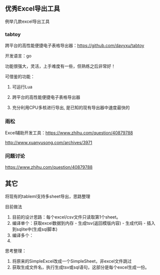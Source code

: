 ## 优秀Excel导出工具

例举几款excel导出工具

### tabtoy

跨平台的高性能便捷电子表格导出器：https://github.com/davyxu/tabtoy

开发语言：go

功能很强大，灵活，上手难度有一些，但熟练之后非常好！

可借鉴的功能：

1. 可运行Lua


2. 跨平台的高性能便捷电子表格导出器


3. 充分利用CPU多核进行导出, 是已知的现有导出器中速度最快的

### 雨松

Excel辅助开发工具：https://www.zhihu.com/question/40879788

http://www.xuanyusong.com/archives/3971



### 问题讨论

https://www.zhihu.com/question/40879788

## 其它

将现有的tableml支持多sheet导出，思路整理

目前做法

1. 目前的设计思路：每个excel/csv文件只读取第1个sheet。
2. 编译单个：获取excel数据到内存 - 生成tsv(返回模版内容) - 生成代码 - 插入到sqlite中(生成sql脚本)
3. 编译多个：
4. ​

思考整理：

1. 将原来的SimpleExcel改成一个SimpleSheet，非excel文件跳过
2. 获取生成文件名，执行生成tsv或sql语句，这部分是每个excel生成一份。